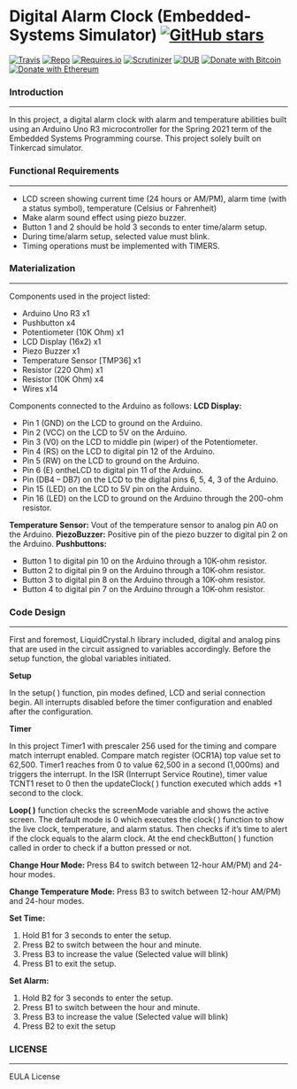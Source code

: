 # Digital Alarm Clock (Embedded-Systems Simulator) [![GitHub stars](https://img.shields.io/github/stars/badges/shields.svg?style=social&label=Stars)](https://github.com/buraktokman/Digital-Alarm-Clock---Embedded-Systems/)

[![Travis](https://img.shields.io/travis/rust-lang/rust.svg)](https://github.com/buraktokman/Digital-Alarm-Clock---Embedded-Systems)
[![Repo](https://img.shields.io/badge/source-GitHub-303030.svg?maxAge=3600&style=flat-square)](https://github.com/buraktokman/Digital-Alarm-Clock---Embedded-Systems)
[![Requires.io](https://img.shields.io/requires/github/celery/celery.svg)](https://requires.io/github/buraktokman/Digital-Alarm-Clock---Embedded-Systems/requirements/?branch=master)
[![Scrutinizer](https://img.shields.io/scrutinizer/g/filp/whoops.svg)](https://github.com/buraktokman/Digital-Alarm-Clock---Embedded-Systems)
[![DUB](https://img.shields.io/dub/l/vibe-d.svg)](https://choosealicense.com/licenses/mit/)
[![Donate with Bitcoin](https://img.shields.io/badge/Donate-BTC-orange.svg)](https://blockchain.info/address/17dXgYr48j31myKiAhnM5cQx78XBNyeBWM)
[![Donate with Ethereum](https://img.shields.io/badge/Donate-ETH-blue.svg)](https://etherscan.io/address/91dd20538de3b48493dfda212217036257ae5150)


### Introduction
------
In this project, a digital alarm clock with alarm and temperature abilities built using an Arduino Uno R3 microcontroller for the Spring 2021 term of the Embedded Systems Programming course. This project solely built on Tinkercad simulator.


### Functional Requirements
------
- LCD screen showing current time (24 hours or AM/PM), alarm time (with a status symbol), temperature (Celsius or Fahrenheit)
- Make alarm sound effect using piezo buzzer.
- Button 1 and 2 should be hold 3 seconds to enter time/alarm setup.
- During time/alarm setup, selected value must blink.
- Timing operations must be implemented with TIMERS.


### Materialization
------
Components used in the project listed:
- Arduino Uno R3 x1
- Pushbutton x4
- Potentiometer (10K Ohm) x1
- LCD Display (16x2) x1
- Piezo Buzzer x1
- Temperature Sensor [TMP36] x1
- Resistor (220 Ohm) x1
- Resistor (10K Ohm) x4
- Wires x14

Components connected to the Arduino as follows:
**LCD Display:**
- Pin 1 (GND) on the LCD to ground on the Arduino.
- Pin 2 (VCC) on the LCD to 5V on the Arduino.
- Pin 3 (V0) on the LCD to middle pin (wiper) of the Potentiometer.
- Pin 4 (RS) on the LCD to digital pin 12 of the Arduino.
- Pin 5 (RW) on the LCD to ground on the Arduino.
- Pin 6 (E) ontheLCD to digital pin 11 of the Arduino.
- Pin (DB4 – DB7) on the LCD to the digital pins 6, 5, 4, 3 of the Arduino.
- Pin 15 (LED) on the LCD to 5V pin on the Arduino.
- Pin 16 (LED) on the LCD to ground on the Arduino through the 200-ohm resistor.

**Temperature Sensor:** Vout of the temperature sensor to analog pin A0 on the Arduino.
**PiezoBuzzer:** Positive pin of the piezo buzzer to digital pin 2 on the Arduino.
**Pushbuttons:**
- Button 1 to digital pin 10 on the Arduino through a 10K-ohm resistor.
- Button 2 to digital pin 9 on the Arduino through a 10K-ohm resistor.
- Button 3 to digital pin 8 on the Arduino through a 10K-ohm resistor.
- Button 4 to digital pin 7 on the Arduino through a 10K-ohm resistor.


### Code Design
------
First and foremost, LiquidCrystal.h library included, digital and analog pins that are used in the circuit assigned to variables accordingly. Before the setup function, the global variables
initiated.

**Setup**

In the setup( ) function, pin modes defined, LCD and serial connection begin. All interrupts disabled before the timer configuration and enabled after the configuration.

**Timer**

In this project Timer1 with prescaler 256 used for the timing and compare match interrupt enabled. Compare match register (OCR1A) top value set to 62,500.
Timer1 reaches from 0 to value 62,500 in a second (1,000ms) and triggers the interrupt. In the ISR (Interrupt Service Routine), timer value TCNT1 reset to 0 then the updateClock( ) function executed which adds +1 second to the clock.

**Loop( )** function checks the screenMode variable and shows the active screen. The default mode is 0 which executes the clock( ) function to show the live clock, temperature, and alarm status. Then checks if it’s time to alert if the clock equals to the alarm clock.
At the end checkButton( ) function called in order to check if a button pressed or not.

**Change Hour Mode:** Press B4 to switch between 12-hour AM/PM) and 24-hour modes.

**Change Temperature Mode:** Press B3 to switch between 12-hour AM/PM) and 24-hour modes.

**Set Time:**
1. Hold B1 for 3 seconds to enter the setup.
2. Press B2 to switch between the hour and minute.
3. Press B3 to increase the value (Selected value will blink)
4. Press B1 to exit the setup.

**Set Alarm:**
1. Hold B2 for 3 seconds to enter the setup.
2. Press B1 to switch between the hour and minute.
3. Press B3 to increase the value (Selected value will blink)
4. Press B2 to exit the setup


### LICENSE
------

EULA License

